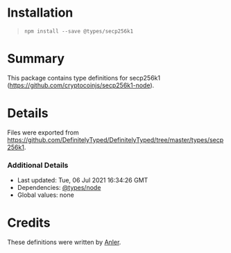# Installation
> `npm install --save @types/secp256k1`

# Summary
This package contains type definitions for secp256k1 (https://github.com/cryptocoinjs/secp256k1-node).

# Details
Files were exported from https://github.com/DefinitelyTyped/DefinitelyTyped/tree/master/types/secp256k1.

### Additional Details
 * Last updated: Tue, 06 Jul 2021 16:34:26 GMT
 * Dependencies: [@types/node](https://npmjs.com/package/@types/node)
 * Global values: none

# Credits
These definitions were written by [Anler](https://github.com/anler).
